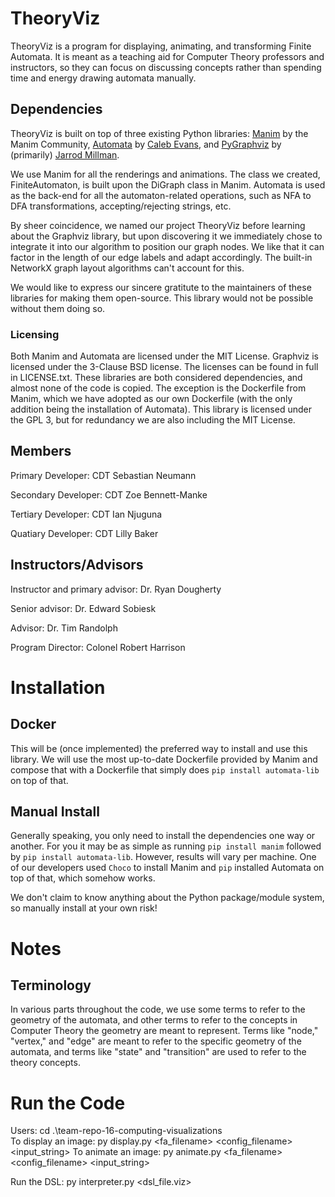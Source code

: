 # TheoryViz
TheoryViz is a program for displaying, animating, and transforming Finite Automata. It is meant as a teaching aid for Computer Theory professors and instructors, so they can focus on discussing concepts rather than spending time and energy drawing automata manually.
## Dependencies
TheoryViz is built on top of three existing Python libraries: [Manim](https://github.com/ManimCommunity/manim) by the Manim Community, [Automata](https://github.com/caleb531/automata) by [Caleb Evans](https://github.com/caleb531), and [PyGraphviz](https://github.com/pygraphviz/pygraphviz) by (primarily) [Jarrod Millman](https://github.com/jarrodmillman).

We use Manim for all the renderings and animations. The class we created, FiniteAutomaton, is built upon the DiGraph class in Manim. Automata is used as the back-end for all the automaton-related operations, such as NFA to DFA transformations, accepting/rejecting strings, etc.

By sheer coincidence, we named our project TheoryViz before learning about the Graphviz library, but upon discovering it we immediately chose to integrate it into our algorithm to position our graph nodes. We like that it can factor in the length of our edge labels and adapt accordingly. The built-in NetworkX graph layout algorithms can't account for this.

We would like to express our sincere gratitute to the maintainers of these libraries for making them open-source. This library would not be possible without them doing so.
### Licensing
Both Manim and Automata are licensed under the MIT License. Graphviz is licensed under the 3-Clause BSD license. The licenses can be found in full in LICENSE.txt. These libraries are both considered dependencies, and almost none of the code is copied. The exception is the Dockerfile from Manim, which we have adopted as our own Dockerfile (with the only addition being the installation of Automata). This library is licensed under the GPL 3, but for redundancy we are also including the MIT License.

## Members
Primary Developer: CDT Sebastian Neumann

Secondary Developer: CDT Zoe Bennett-Manke

Tertiary Developer: CDT Ian Njuguna

Quatiary Developer: CDT Lilly Baker

## Instructors/Advisors
Instructor and primary advisor: Dr. Ryan Dougherty

Senior advisor: Dr. Edward Sobiesk

Advisor: Dr. Tim Randolph

Program Director: Colonel Robert Harrison

# Installation
## Docker
This will be (once implemented) the preferred way to install and use this library. We will use the most up-to-date Dockerfile provided by Manim and compose that with a Dockerfile that simply does `pip install automata-lib` on top of that. 
## Manual Install
Generally speaking, you only need to install the dependencies one way or another. For you it may be as simple as running `pip install manim` followed by `pip install automata-lib`. However, results will vary per machine. One of our developers used `Choco` to install Manim and `pip` installed Automata on top of that, which somehow works.

We don't claim to know anything about the Python package/module system, so manually install at your own risk!
# Notes
## Terminology
In various parts throughout the code, we use some terms to refer to the geometry of the automata, and other terms to refer to the concepts in Computer Theory the geometry are meant to represent. Terms like "node," "vertex," and "edge" are meant to refer to the specific geometry of the automata, and terms like "state" and "transition" are used to refer to the theory concepts.

# Run the Code

Users: cd .\team-repo-16-computing-visualizations\
To display an image: py display.py <fa_filename> <config_filename> <input_string>
To animate an image: py animate.py <fa_filename> <config_filename> <input_string>

Run the DSL: py interpreter.py <dsl_file.viz>

